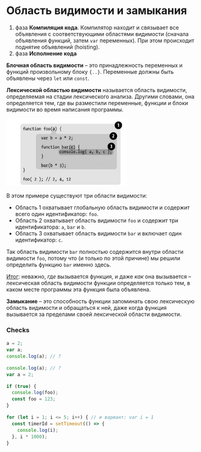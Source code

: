 # Область видимости и замыкания

1. фаза **Компиляция кода**. Компилятор находит и связывает все объявления с соответствующими областями видимости (сначала объявления функций, затем `var` переменных). При этом происходит поднятие объявлений (hoisting).
2. фаза **Исполнение кода**

**Блочная область видимости** – это принадлежность переменных и функций произвольному блоку `{..}`. Переменные должны быть объявлены через `let` или `const`.

**Лексической областью видимости** называется область видимости, определяемая на стадии лексического анализа. Другими словами, она определяется тем, где вы разместили переменные, функции и блоки видимости во время написания программы.

![Lexical scope](./data/lexical-scope.png)

В этом примере существуют три области видимости:

- Область 1 охватывает глобальную область видимости и содержит всего один идентификатор: `foo`.
- Область 2 охватывает область видимости `foo` и содержит три идентификатора: `a`, `bar` и `b`.
- Область 3 охватывает область видимости `bar` и включает один идентификатор: `c`.

Так область видимости `bar` полностью содержится внутри области видимости `foo`, потому что (и только по этой причине) мы решили определить функцию `bar` именно здесь.  

<u>Итог</u>: неважно, _где_ вызывается функция, и даже _как_ она вызывается – лексическая область видимости функции определяется только тем, в каком месте программы эта функция была объявлена.

**Замыкание** – это способность функции запоминать свою лексическую область видимости и обращаться к ней, даже когда функция вызывается за пределами своей лексической области видимости.

### Checks

```js
a = 2;
var a;
console.log(a); // ?
```

```js
console.log(a); // ?
var a = 2;
```

```js
if (true) {
  console.log(foo);
  const foo = 123;
}
```

```js
for (let i = 1; i <= 5; i++) { // и вариант: var i = 1 
  const timerId = setTimeout(() => {
    console.log(i);
  }, i * 1000);
}
```
